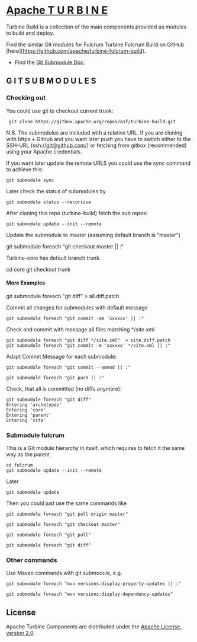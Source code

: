 # [Apache T U R B I N E](https://turbine.apache.org/)

Turbine Build is a collection of the main components provided as modules to build and deploy.

Find the similar Git modules for Fulcrum Turbine Fulcrum Build on GitHub [here][https://github.com/apache/turbine-fulcrum-build).

- Find the [Git Submodule Doc](https://git-scm.com/docs/git-submodule).

## G I T  S U B M O D U L E S


### Checking out 

You could use git to checkout current trunk:

     git clone https://gitbox.apache.org/repos/asf/turbine-build.git 
     
N.B. The submodules are included with a relative URL. If you are cloning with https + Github  and you want later push you have to switch either to the SSH-URL (ssh://git@github.com/) or fetching from gitbox (recommended) using your Apache credentials.

If you want later update the remote URLS you could use the sync command to achieve this:

    git submodule sync
    
Later check the status of submodules by

    git submodule status --recursive

After cloning this repo (turbine-build) fetch the sub repos:

    git submodule update --init --remote 

Update the submodule to master (assuming default branch is "master")

   git submodule foreach "git checkout master || :"

 Turbine-core has default branch trunk.
 
   cd core
   git checkout trunk
   
#### More Examples
   
   git submodule foreach "git diff"  > all.diff.patch

Commit all changes for submodules with default message

    git submodule foreach "git commit -am 'xxxxxx' || :"
    
Check and commit with message all files matching */site.xml

    git submodule foreach "git diff */site.xml"  > site.diff.patch
    git submodule foreach "git commit -m 'xxxxxx' */site.xml || :"
    
Adapt Commit Message for each submodule:

    git submodule foreach "git commit --amend || :"
    
    git submodule foreach "git push || :"
    
Check, that all is committed (no diffs anymore):

    git submodule foreach "git diff"
    Entering 'archetypes'
    Entering 'core'
    Entering 'parent'
    Entering 'site'
    
### Submodule fulcrum 

This is a Git module hierarchy in itself, which requires to fetch it the same way as the parent  

    cd fulcrum   
    git submodule update --init --remote 
    
Later

    git submodule update
    
Then you could just use the same commands like

    git submodule foreach "git pull origin master"
    
    git submodule foreach "git checkout master"
    
    git submodule foreach "git pull"

    git submodule foreach "git diff"
    
### Other commands

Use Maven commands with git submodule, e.g. 

    git submodule foreach "mvn versions:display-property-updates || :"
    
    git submodule foreach "mvn versions:display-dependency-updates"
    

## License

Apache Turbine Components are distributed under the [Apache License, version 2.0](http://www.apache.org/licenses/LICENSE-2.0.html).
